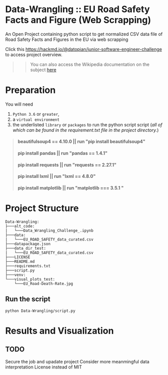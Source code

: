 # Data-Wrangling :: EU Road Safety Facts and Figure (Web Scrapping)
An Open Project containing python script to get normalized CSV data file of Road Safety Facts and Figures in the EU via web scrapping

Click this https://hackmd.io/@datopian/junior-software-engineer-challenge to access project overview.
>> You can also access the Wikipedia documentation on the subject [here](https://en.wikipedia.org/wiki/Road_safety_in_Europe)


# Preparation
You will need 
  1. `Python 3.6` or `greater`, 
  2. a `virtual environment`
  3. the underlisted `library` or `packages` to run the python script script (*all of which can be found in the requirement.txt file in the project directory.*)
> #### beautifulsoup4 == 4.10.0  || run "pip install beautifulsoup4"
> #### pip install pandas || run "pandas == 1.4.1"
> #### pip install requests || run "requests == 2.27.1"
> #### pip install lxml || run "lxml == 4.8.0"
> #### pip install matplotlib || run "matplotlib === 3.5.1 "


# Project Structure
```
Data-Wrangling:
├───alt_code:
|   └───Data_Wrangling_Challenge_.ipynb
├───data:
|   └───EU_ROAD_SAFETY_data_curated.csv
├───datapackage.json
├───data_dir_test:
|   └───EU_ROAD_SAFETY_data_curated.csv
├───LICENSE
├───README.md
├───requirements.txt
├───script.py
├───venv:
└───visual_plots_test:
    └───EU_Road-Death-Rate.jpg
```


## Run the script
``python Data-Wrangling/script.py``

# Results and Visualization


## TODO
Secure the job and upadate project
Consider more meanmingful data interpretation
License instead of MIT 
